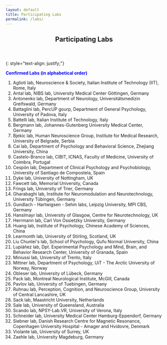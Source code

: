 ```yaml
---
layout: default
title: Participating Labs
permalink: /labs/
---
```

<header>
<h2>Participating Labs</h2>
</header>

{: style="text-align: justify;"}

<span style="color:blue"><b>Confirmed Labs (in alphabetical order)</b></span><br>

1. Aglioti lab, Neuroscience & Society, Italian Institute of Technology (IIT), Rome, Italy<br>
2. Antal lab, NIBS lab, University Medical Center Göttingen, Germany<br>
3. Antonenko lab, Department of Neurology, Universitätsmedizin Greifswald, Germany<br> 
4. Battaglini lab, PercUP gourp, Department of General Psychology, University of Padova, Italy<br> 
5. Battelli lab, Italian Institute of Technology, Italy<br>
6. Bergmann lab, Johannes-Gutenberg University Medical Center, Germany<br>
7. Bjekic lab, Human Neuroscience Group, Institute for Medical Research, University of Belgrade, Serbia<br>
8. Cai lab, Department of Psychology and Behavioral Science, Zhejiang University, China<br>
9. Castelo-Branco lab, CIBIT, ICNAS, Faculty of Medicine, University of Coimbra, Portugal<br>
10. Cespón lab, Department of Clinical Psychology and Psychobiology, University of Santiago de Compostela, Spain<br>
11. Dyke lab, University of Nottingham, UK<br>
12. Fawcett lab, Memorial University, Canada<br>
13. Frings lab, University of Trier, Germany<br>
14. Gharabaghi lab, Institute for Neuromodulation and Neurotechnology, University Tübingen, Germany<br>
15. Gundlach - Hartwigsen - Sehm labs, Leipzig University, MPI CBS, Germany<br>
16. Hanslmayr lab, University of Glasgow, Centre for Neurotechnology, UK<br>
17. Herrmann lab, Carl Von Ossietzky University, Germany<br>
18. Huang lab, Institute of Psychology, Chinese Academy of Sciences, China<br>
19. Learmonth lab, University of Stirling, Scotland, UK<br>
20. Liu Chunlei's lab, School of Psychology, Qufu Normal University, China<br>
21. Lupiáñez lab, Dpt. Experimental Psychology and Mind, Brain, and Behavior Research Center, University of Granada, Spain<br>
22. Miniussi lab, University of Trento, Italy<br>
23. Mittner lab, Department of Psychology, UiT - The Arctic University of Norway, Norway<br>
24. Obleser lab, University of Lübeck, Germany<br>
25. Pack lab, Montreal Neurological Institute, McGill, Canada<br>
26. Pavlov lab, University of Tuebingen, Germany<br>
27. Ruhnau lab, Perception, Cognition, and Neuroscience Group, University of Central Lancashire, UK<br>
28. Sack lab, Maastricht University, Netherlands<br>
29. Sale lab, University of Queensland, Australia<br>
30. Scando lab, NPSY-Lab.VR, University of Verona, Italy<br>
31. Schneider lab, University Medical Center Hamburg-Eppendorf, Germany<br>
32. Siebner lab, Danish Research Centre for Magnetic Resonance, Copenhagen University Hospital - Amager and Hvidovre, Denmark<br>
33. Violante lab, University of Surrey, UK<br>
34. Zaehle lab, University Magdeburg, Germany<br>



 